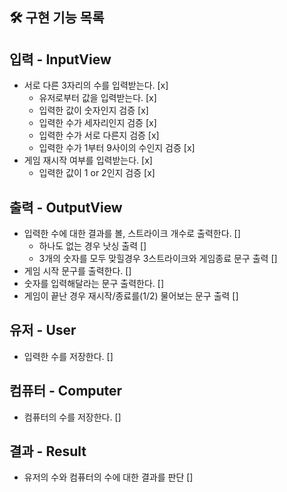 ## 🛠 구현 기능 목록

## 입력 - InputView
- 서로 다른 3자리의 수를 입력받는다. [x]
  - 유저로부터 값을 입력받는다. [x]
  - 입력한 값이 숫자인지 검증 [x]
  - 입력한 수가 세자리인지 검증 [x]
  - 입력한 수가 서로 다른지 검증 [x]
  - 입력한 수가 1부터 9사이의 수인지 검증 [x]
- 게임 재시작 여부를 입력받는다. [x]
  - 입력한 값이 1 or 2인지 검증 [x]

## 출력 - OutputView
- 입력한 수에 대한 결과를 볼, 스트라이크 개수로 출력한다. []
  - 하나도 없는 경우 낫싱 출력 []
  - 3개의 숫자를 모두 맞힐경우 3스트라이크와 게임종료 문구 출력 []
- 게임 시작 문구를 출력한다. []
- 숫자를 입력해달라는 문구 출력한다. []
- 게임이 끝난 경우 재시작/종료를(1/2) 물어보는 문구 출력 []

## 유저 - User
- 입력한 수를 저장한다. []

## 컴퓨터 - Computer
- 컴퓨터의 수를 저장한다. []

## 결과 - Result
- 유저의 수와 컴퓨터의 수에 대한 결과를 판단 []
